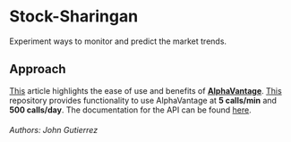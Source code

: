 # Stock-Sharingan
Experiment ways to monitor and predict the market trends.


## Approach
[This](https://rapidapi.com/blog/stock-market-prediction-python-api/) article highlights the ease of use and benefits of [**AlphaVantage**](https://www.alphavantage.co/). [This](https://github.com/RomelTorres/alpha_vantage) repository provides functionality to use AlphaVantage at **5 calls/min** and **500 calls/day**. The documentation for the API can be found [here](https://www.alphavantage.co/documentation/).


###### Authors: John Gutierrez
